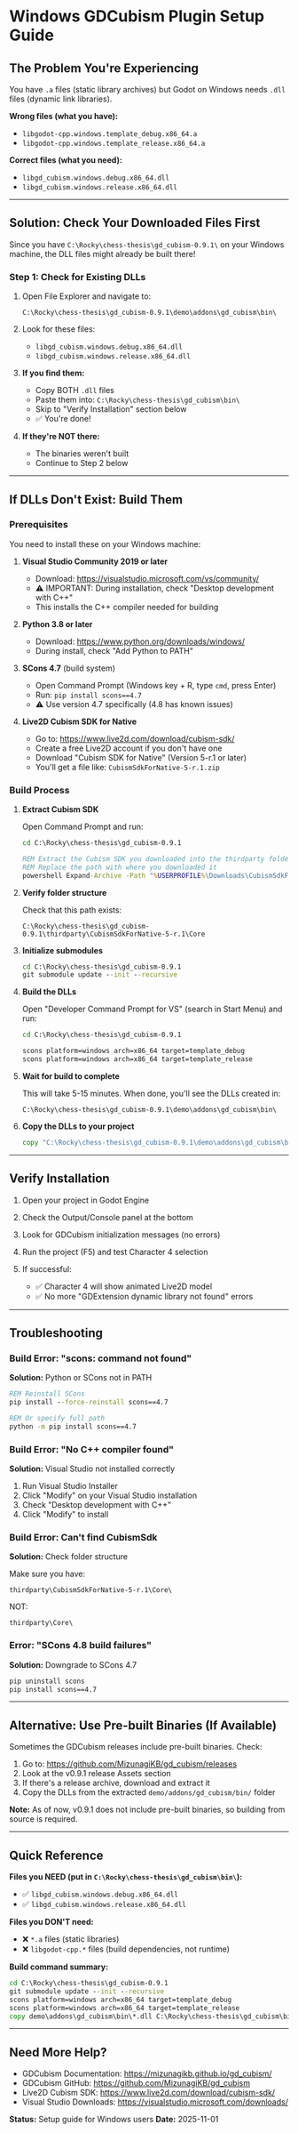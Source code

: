 # Windows GDCubism Plugin Setup Guide

## The Problem You're Experiencing

You have `.a` files (static library archives) but Godot on Windows needs `.dll` files (dynamic link libraries).

**Wrong files (what you have):**
- `libgodot-cpp.windows.template_debug.x86_64.a`
- `libgodot-cpp.windows.template_release.x86_64.a`

**Correct files (what you need):**
- `libgd_cubism.windows.debug.x86_64.dll`
- `libgd_cubism.windows.release.x86_64.dll`

---

## Solution: Check Your Downloaded Files First

Since you have `C:\Rocky\chess-thesis\gd_cubism-0.9.1\` on your Windows machine, the DLL files might already be built there!

### Step 1: Check for Existing DLLs

1. Open File Explorer and navigate to:
   ```
   C:\Rocky\chess-thesis\gd_cubism-0.9.1\demo\addons\gd_cubism\bin\
   ```

2. Look for these files:
   - `libgd_cubism.windows.debug.x86_64.dll`
   - `libgd_cubism.windows.release.x86_64.dll`

3. **If you find them:**
   - Copy BOTH `.dll` files
   - Paste them into: `C:\Rocky\chess-thesis\gd_cubism\bin\`
   - Skip to "Verify Installation" section below
   - ✅ You're done!

4. **If they're NOT there:**
   - The binaries weren't built
   - Continue to Step 2 below

---

## If DLLs Don't Exist: Build Them

### Prerequisites

You need to install these on your Windows machine:

1. **Visual Studio Community 2019 or later**
   - Download: https://visualstudio.microsoft.com/vs/community/
   - ⚠️ IMPORTANT: During installation, check "Desktop development with C++"
   - This installs the C++ compiler needed for building

2. **Python 3.8 or later**
   - Download: https://www.python.org/downloads/windows/
   - During install, check "Add Python to PATH"

3. **SCons 4.7** (build system)
   - Open Command Prompt (Windows key + R, type `cmd`, press Enter)
   - Run: `pip install scons==4.7`
   - ⚠️ Use version 4.7 specifically (4.8 has known issues)

4. **Live2D Cubism SDK for Native**
   - Go to: https://www.live2d.com/download/cubism-sdk/
   - Create a free Live2D account if you don't have one
   - Download "Cubism SDK for Native" (Version 5-r.1 or later)
   - You'll get a file like: `CubismSdkForNative-5-r.1.zip`

### Build Process

1. **Extract Cubism SDK**

   Open Command Prompt and run:
   ```cmd
   cd C:\Rocky\chess-thesis\gd_cubism-0.9.1

   REM Extract the Cubism SDK you downloaded into the thirdparty folder
   REM Replace the path with where you downloaded it
   powershell Expand-Archive -Path "%USERPROFILE%\Downloads\CubismSdkForNative-5-r.1.zip" -DestinationPath "thirdparty\"
   ```

2. **Verify folder structure**

   Check that this path exists:
   ```
   C:\Rocky\chess-thesis\gd_cubism-0.9.1\thirdparty\CubismSdkForNative-5-r.1\Core
   ```

3. **Initialize submodules**

   ```cmd
   cd C:\Rocky\chess-thesis\gd_cubism-0.9.1
   git submodule update --init --recursive
   ```

4. **Build the DLLs**

   Open "Developer Command Prompt for VS" (search in Start Menu) and run:
   ```cmd
   cd C:\Rocky\chess-thesis\gd_cubism-0.9.1

   scons platform=windows arch=x86_64 target=template_debug
   scons platform=windows arch=x86_64 target=template_release
   ```

5. **Wait for build to complete**

   This will take 5-15 minutes. When done, you'll see the DLLs created in:
   ```
   C:\Rocky\chess-thesis\gd_cubism-0.9.1\demo\addons\gd_cubism\bin\
   ```

6. **Copy the DLLs to your project**

   ```cmd
   copy "C:\Rocky\chess-thesis\gd_cubism-0.9.1\demo\addons\gd_cubism\bin\*.dll" "C:\Rocky\chess-thesis\gd_cubism\bin\"
   ```

---

## Verify Installation

1. Open your project in Godot Engine

2. Check the Output/Console panel at the bottom

3. Look for GDCubism initialization messages (no errors)

4. Run the project (F5) and test Character 4 selection

5. If successful:
   - ✅ Character 4 will show animated Live2D model
   - ✅ No more "GDExtension dynamic library not found" errors

---

## Troubleshooting

### Build Error: "scons: command not found"

**Solution:** Python or SCons not in PATH
```cmd
REM Reinstall SCons
pip install --force-reinstall scons==4.7

REM Or specify full path
python -m pip install scons==4.7
```

### Build Error: "No C++ compiler found"

**Solution:** Visual Studio not installed correctly

1. Run Visual Studio Installer
2. Click "Modify" on your Visual Studio installation
3. Check "Desktop development with C++"
4. Click "Modify" to install

### Build Error: Can't find CubismSdk

**Solution:** Check folder structure

Make sure you have:
```
thirdparty\CubismSdkForNative-5-r.1\Core\
```

NOT:
```
thirdparty\Core\
```

### Error: "SCons 4.8 build failures"

**Solution:** Downgrade to SCons 4.7
```cmd
pip uninstall scons
pip install scons==4.7
```

---

## Alternative: Use Pre-built Binaries (If Available)

Sometimes the GDCubism releases include pre-built binaries. Check:

1. Go to: https://github.com/MizunagiKB/gd_cubism/releases
2. Look at the v0.9.1 release Assets section
3. If there's a release archive, download and extract it
4. Copy the DLLs from the extracted `demo/addons/gd_cubism/bin/` folder

**Note:** As of now, v0.9.1 does not include pre-built binaries, so building from source is required.

---

## Quick Reference

**Files you NEED (put in `C:\Rocky\chess-thesis\gd_cubism\bin\`):**
- ✅ `libgd_cubism.windows.debug.x86_64.dll`
- ✅ `libgd_cubism.windows.release.x86_64.dll`

**Files you DON'T need:**
- ❌ `*.a` files (static libraries)
- ❌ `libgodot-cpp.*` files (build dependencies, not runtime)

**Build command summary:**
```cmd
cd C:\Rocky\chess-thesis\gd_cubism-0.9.1
git submodule update --init --recursive
scons platform=windows arch=x86_64 target=template_debug
scons platform=windows arch=x86_64 target=template_release
copy demo\addons\gd_cubism\bin\*.dll C:\Rocky\chess-thesis\gd_cubism\bin\
```

---

## Need More Help?

- GDCubism Documentation: https://mizunagikb.github.io/gd_cubism/
- GDCubism GitHub: https://github.com/MizunagiKB/gd_cubism
- Live2D Cubism SDK: https://www.live2d.com/download/cubism-sdk/
- Visual Studio Downloads: https://visualstudio.microsoft.com/downloads/

**Status:** Setup guide for Windows users
**Date:** 2025-11-01
